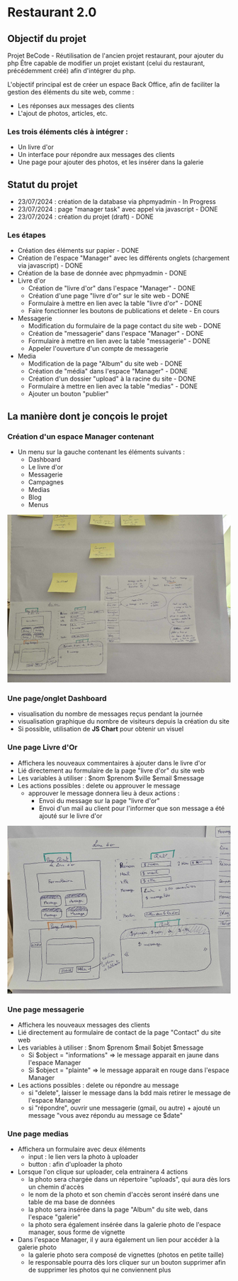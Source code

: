 # Restaurant 2.0

## Objectif du projet
Projet BeCode - Réutilisation de l'ancien projet restaurant, pour ajouter du php
Être capable de modifier un projet existant (celui du restaurant, précédemment créé) afin d'intégrer du php.


L'objectif principal est de créer un espace Back Office, afin de faciliter la gestion des éléments du site web, comme :
 - Les réponses aux messages des clients
 - L'ajout de photos, articles, etc.

### Les trois éléments clés à intégrer :
 - Un livre d'or
 - Un interface pour répondre aux messages des clients
 - Une page pour ajouter des photos, et les insérer dans la galerie

## Statut du projet
 - 23/07/2024 : création de la database via phpmyadmin - In Progress
 - 23/07/2024 : page "manager task" avec appel via javascript - DONE
 - 23/07/2024 : création du projet (draft) - DONE

### Les étapes
 - Création des éléments sur papier - DONE
 - Création de l'espace "Manager" avec les différents onglets (chargement via javascript) - DONE
 - Création de la base de donnée avec phpmyadmin - DONE
 - Livre d'or
    - Création de "livre d'or" dans l'espace "Manager" - DONE
    - Création d'une page "livre d'or" sur le site web - DONE
    - Formulaire à mettre en lien avec la table "livre d'or" - DONE
    - Faire fonctionner les boutons de publications et delete - En cours
 - Messagerie
    - Modification du formulaire de la page contact du site web - DONE
    - Création de "messagerie" dans l'espace "Manager" - DONE
    - Formulaire à mettre en lien avec la table "messagerie" - DONE
    - Appeler l'ouverture d'un compte de messagerie
 - Media
    - Modification de la page "Album" du site web - DONE
    - Création de "média" dans l'espace "Manager" - DONE
    - Création d'un dossier "upload" à la racine du site - DONE
    - Formulaire à mettre en lien avec la table "medias" - DONE
    - Ajouter un bouton "publier"



## La manière dont je conçois le projet

### Création d'un **espace Manager** contenant
 - Un menu sur la gauche contenant les éléments suivants :
    - Dashboard
    - Le livre d'or
    - Messagerie
    - Campagnes
    - Medias
    - Blog
    - Menus

![plan général](/Photo_02.jpg)

### Une page/onglet **Dashboard**
- visualisation du nombre de messages reçus pendant la journée
- visualisation graphique du nombre de visiteurs depuis la création du site
- Si possible, utilisation de **JS Chart** pour obtenir un visuel

### Une page Livre d'Or
- Affichera les nouveaux commentaires à ajouter dans le livre d'or
- Lié directement au formulaire de la page "livre d'or" du site web
- Les variables à utiliser : $nom $prenom $ville $email $message
- Les actions possibles : delete ou approuver le message
    - approuver le message donnera lieu à deux actions :
        - Envoi du message sur la page "livre d'or"
        - Envoi d'un mail au client pour l'informer que son message a été ajouté sur le livre d'or
    
![présentation du livre d'or](/Photo_01.jpg)

### Une page **messagerie**
- Affichera les nouveaux messages des clients
- Lié directement au formulaire de contact de la page "Contact" du site web
- Les variables à utiliser : $nom $prenom $mail $objet $message
    - Si $object = "informations" => le message apparait en jaune dans l'espace Manager
    - Si $object = "plainte" => le message apparait en rouge dans l'espace Manager
- Les actions possibles : delete ou répondre au message
    - si "delete", laisser le message dans la bdd mais retirer le message de l'espace Manager
    - si "répondre", ouvrir une messagerie (gmail, ou autre) + ajouté un message "vous avez répondu au message ce $date"

### Une page **medias**
- Affichera un formulaire avec deux éléments
    - input : le lien vers la photo à uploader
    - button : afin d'uploader la photo
- Lorsque l'on clique sur uploader, cela entrainera 4 actions
    - la photo sera chargée dans un répertoire "uploads", qui aura dès lors un chemin d'accès
    - le nom de la photo et son chemin d'accès seront inséré dans une table de ma base de données
    - la photo sera insérée dans la page "Album" du site web, dans l'espace "galerie"
    - la photo sera également insérée dans la galerie photo de l'espace manager, sous forme de vignette
- Dans l'espace Manager, il y aura également un lien pour accéder à la galerie photo
    - la galerie photo sera composé de vignettes (photos en petite taille)
    - le responsable pourra dès lors cliquer sur un bouton supprimer afin de supprimer les photos qui ne conviennent plus


